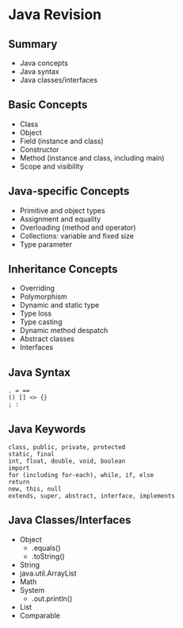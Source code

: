 
# Java Revision


## Summary

- Java concepts
- Java syntax
- Java classes/interfaces


## Basic Concepts

- Class
- Object
- Field (instance and class)
- Constructor
- Method (instance and class, including main)
- Scope and visibility


## Java-specific Concepts

- Primitive and object types
 - Assignment and equality
- Overloading (method and operator)
- Collections: variable and fixed size
- Type parameter


## Inheritance Concepts

- Overriding
- Polymorphism
- Dynamic and static type
- Type loss
- Type casting
- Dynamic method despatch
- Abstract classes 
- Interfaces


## Java Syntax

```
. = ==
() [] <> {}
; :
```


## Java Keywords

```
class, public, private, protected
static, final
int, float, double, void, boolean
import
for (including for-each), while, if, else
return
new, this, null
extends, super, abstract, interface, implements

```


## Java Classes/Interfaces

- Object
  - .equals()
  - .toString()
- String
- java.util.ArrayList
- Math
- System
  - .out.println()
- List
- Comparable

